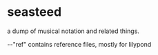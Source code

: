 seasteed
========

a dump of musical notation and related things. 

--"ref" contains reference files, mostly for lilypond
